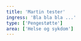 ```yaml
---
title: 'Martin tester'
ingress: 'Bla bla bla ...'
type: ['Pengestøtte']
area: ['Helse og sykdom']
---
```

